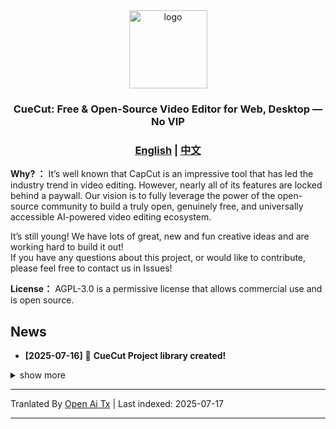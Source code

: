 <div align="center" id="cuecut_logo">
  <img src="https://raw.githubusercontent.com/juntaosun/CueCut/main/logo.png" alt="logo" width="125"></img>
</div>
<h3 align="center"><b>CueCut: Free & Open-Source Video Editor for Web, Desktop — No VIP</b></a>
</h3>

<h3 align="center">
<a href="README.md"><b>English</b></a> | <a href="README_ZH.md"><b>中文</b></a>
</h3>

**Why? ：**  It’s well known that CapCut is an impressive tool that has led the industry trend in video editing. However, nearly all of its features are locked behind a paywall. Our vision is to fully leverage the power of the open-source community to build a truly open, genuinely free, and universally accessible AI-powered video editing ecosystem.   

It’s still young! We have lots of great, new and fun creative ideas and are working hard to build it out!      
If you have any questions about this project, or would like to contribute, please feel free to contact us in Issues!    

**License：** AGPL-3.0 is a permissive license that allows commercial use and is open source.   
 

## News

- **[2025-07-16]** 🚀 **CueCut Project library created!** 

<details>
<summary>show more</summary>
</details>

---

Tranlated By [Open Ai Tx](https://github.com/OpenAiTx/OpenAiTx) | Last indexed: 2025-07-17

---